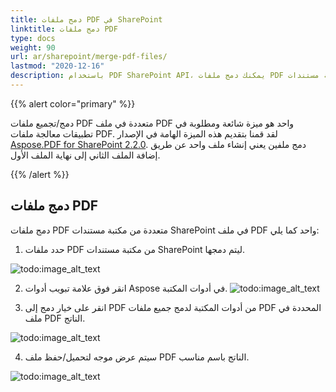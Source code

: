 ```yaml
---
title: دمج ملفات PDF في SharePoint
linktitle: دمج ملفات PDF
type: docs
weight: 90
url: ar/sharepoint/merge-pdf-files/
lastmod: "2020-12-16"
description: باستخدام PDF SharePoint API، يمكنك دمج ملفات PDF متعددة من مكتبة مستندات SharePoint في ملف PDF واحد.
---
```


{{% alert color="primary" %}}

دمج/تجميع ملفات PDF متعددة في ملف PDF واحد هو ميزة شائعة ومطلوبة في تطبيقات معالجة ملفات PDF. لقد قمنا بتقديم هذه الميزة الهامة في الإصدار [Aspose.PDF for SharePoint 2.2.0](https://releases.aspose.com/pdf/sharepoint/new-releases/aspose.pdf-for-sharepoint-2.2.0/). دمج ملفين يعني إنشاء ملف واحد عن طريق إضافة الملف الثاني إلى نهاية الملف الأول.

{{% /alert %}}

## **دمج ملفات PDF**

دمج ملفات PDF متعددة من مكتبة مستندات SharePoint في ملف PDF واحد كما يلي:

1. حدد ملفات PDF من مكتبة مستندات SharePoint ليتم دمجها.

![todo:image_alt_text](merge-pdf-files_1.png)

2. انقر فوق علامة تبويب أدوات Aspose في أدوات المكتبة.
![todo:image_alt_text](merge-pdf-files_2.png)

3. انقر على خيار دمج إلى PDF من أدوات المكتبة لدمج جميع ملفات PDF المحددة في ملف PDF الناتج.

![todo:image_alt_text](merge-pdf-files_3.png)

4. سيتم عرض موجه لتحميل/حفظ ملف PDF الناتج باسم مناسب.

![todo:image_alt_text](merge-pdf-files_4.png)